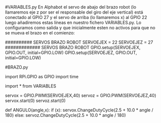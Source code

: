 #VARIABLES.py
En Alphabot el servo de abajo del brazo robot (lo llamaremos eje z por ser el responsable del giro del eje vertical) está conectado al GPIO 27 y el servo de arriba (lo llamaremos x) al GPIO 22 luego añadiremos estas líneas en nuestro fichero VARIABLES.py. Lo configuramos como salida y que inicialmente esten no activos para que no se mueva el brazo en el comienzo:

########## SERVOS BRAZO ROBOT
SERVOEJEX = 22
SERVOEJEZ = 27
############# SERVOS BRAZO ROBOT
GPIO.setup(SERVOEJEX, GPIO.OUT, initial=GPIO.LOW)
GPIO.setup(SERVOEJEZ, GPIO.OUT, initial=GPIO.LOW)

#BRAZO.py



import RPi.GPIO as GPIO
import time

import * from VARIABLES

servox = GPIO.PWM(SERVOEJEX,40)
servoz = GPIO.PWM(SERVOEJEZ,40)
servox.start(0)
servoz.start(0)

def ANGULO(angle,x):
    if (x):
        servox.ChangeDutyCycle(2.5 + 10.0 * angle / 180)
    else:
        servoz.ChangeDutyCycle(2.5 + 10.0 * angle / 180)
